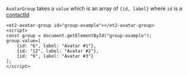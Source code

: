 `AvatarGroup` takes a `value` which is an array of `{id, label}` where `id` is a [contactId](../et2-avatar/#contact-id)

```html:preview
<et2-avatar-group id="group-example"></et2-avatar-group>
<script>
const group = document.getElementById("group-example");
group.value=[
    {id: "6", label: "Avatar #1"},
    {id: "12", label: "Avatar #2"}, 
    {id: "9", label: "Avatar #3"}
];
</script>
```